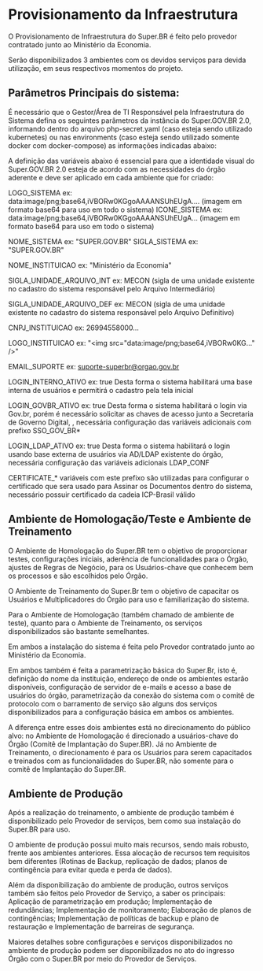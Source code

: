 # Provisionamento da Infraestrutura

O Provisionamento de Infraestrutura do Super.BR é feito pelo provedor contratado junto ao Ministério da Economia. 

Serão disponibilizados 3 ambientes com os devidos serviços para devida utilização, em seus respectivos momentos do projeto. 


## Parâmetros Principais do sistema: 

É necessário que o Gestor/Área de TI Responsável pela Infraestrutura do Sistema defina os seguintes parâmetros da instância do Super.GOV.BR 2.0, informando dentro do arquivo php-secret.yaml (caso esteja sendo utilizado kubernetes) ou nas environments (caso esteja sendo utilizado somente docker com docker-compose) as informações indicadas abaixo:


A definição das variáveis abaixo é essencial para que a identidade visual do Super.GOV.BR 2.0 esteja de acordo com as necessidades do órgão aderente e deve ser aplicado em cada ambiente que for criado: 


LOGO_SISTEMA ex: data:image/png;base64,iVBORw0KGgoAAAANSUhEUgA.... (imagem em formato base64 para uso em todo o sistema)
ICONE_SISTEMA ex: data:image/png;base64,iVBORw0KGgoAAAANSUhEUgA... (imagem em formato base64 para uso em todo o sistema)

NOME_SISTEMA ex: "SUPER.GOV.BR"
SIGLA_SISTEMA ex: "SUPER.GOV.BR"

NOME_INSTITUICAO ex: "Ministério da Economia"

SIGLA_UNIDADE_ARQUIVO_INT ex: MECON (sigla de uma unidade existente no cadastro do sistema responsável pelo Arquivo Intermediário)

SIGLA_UNIDADE_ARQUIVO_DEF ex: MECON (sigla de uma unidade existente no cadastro do sistema responsável pelo Arquivo Definitivo)

CNPJ_INSTITUICAO ex: 26994558000...

LOGO_INSTITUICAO ex: "<img src=\"data:image/png;base64,iVBORw0KG..." />"

EMAIL_SUPORTE ex: suporte-superbr@orgao.gov.br

LOGIN_INTERNO_ATIVO ex: true Desta forma o sistema habilitará uma base interna de usuários e permitirá o cadastro pela tela inicial

LOGIN_GOVBR_ATIVO ex: true Desta forma o sistema habilitará o login via Gov.br, porém é necessário solicitar as chaves de acesso junto a Secretaria de Governo Digital, , necessária configuração das variáveis adicionais com prefixo SSO_GOV_BR*

LOGIN_LDAP_ATIVO ex: true Desta forma o sistema habilitará o login usando base externa de usuários via AD/LDAP existente do órgão, necessária configuração das variáveis adicionais LDAP_CONF
 
CERTIFICATE_* variáveis com este prefixo são utilizadas para configurar o certificado que sera usado para Assinar os Documentos dentro do sistema, necessário possuir certificado da cadeia ICP-Brasil válido


## Ambiente de Homologação/Teste e Ambiente de Treinamento

O Ambiente de Homologação do Super.BR tem o objetivo de proporcionar testes, configurações iniciais, aderência de funcionalidades para o Órgão, ajustes de Regras de Negócio, para os Usuários-chave que conhecem bem os processos e são escolhidos pelo Órgão. 

O Ambiente de Treinamento do Super.Br tem o objetivo de capacitar os Usuários e Multiplicadores do Órgão para uso e familiarização do sistema. 

Para o Ambiente de Homologação (também chamado de ambiente de teste), quanto para o Ambiente de Treinamento, os serviços disponibilizados são bastante semelhantes. 

Em ambos a instalação do sistema é feita pelo Provedor contratado junto ao Ministério da Economia. 

Em ambos também é feita a parametrização básica do Super.Br, isto é, definição do nome da instituição, endereço de onde os ambientes estarão disponíveis, configuração de servidor de e-mails e acesso a base de usuários do órgão, parametrização da conexão do sistema com o comitê de protocolo com o barramento de serviço são alguns dos serviços disponibilizados para a configuração básica em ambos os ambientes. 

A diferença entre esses dois ambientes está no direcionamento do público alvo: no Ambiente de Homologação é direcionado a usuários-chave do Órgão (Comitê de Implantação do Super.BR). Já no Ambiente de Treinamento, o direcionamento é para os Usuários para serem capacitados e treinados com as funcionalidades do Super.BR, não somente para o comitê de Implantação do Super.BR. 

## Ambiente de Produção 

Após a realização do treinamento, o ambiente de produção também é disponibilizado pelo Provedor de serviços, bem como sua instalação do Super.BR para uso. 

O ambiente de produção possui muito mais recursos, sendo mais robusto, frente aos ambientes anteriores. Essa alocação de recursos tem requisitos bem diferentes (Rotinas de Backup, replicação de dados; planos de contingência para evitar queda e perda de dados). 

Além da disponibilização do ambiente de produção, outros serviços também são feitos pelo Provedor de Serviço, a saber os principais: Aplicação de parametrização em produção; Implementação de redundâncias; Implementação de monitoramento; Elaboração de planos de contingências; Implementação de políticas de backup e plano de restauração e Implementação de barreiras de segurança.

Maiores detalhes sobre configurações e serviços disponibilizados no ambiente de produção podem ser disponibilizados no ato do ingresso Órgão com o Super.BR por meio do Provedor de Serviços.